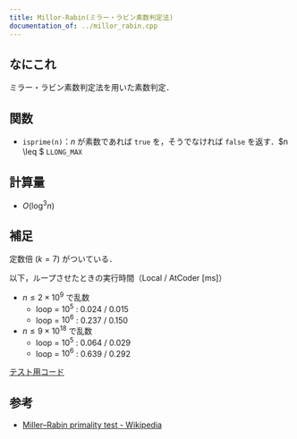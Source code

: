 ```yaml
---
title: Millor-Rabin(ミラー・ラビン素数判定法)
documentation_of: ../millor_rabin.cpp
---
```


## なにこれ
ミラー・ラビン素数判定法を用いた素数判定．

## 関数
- `isprime(n)`：$n$ が素数であれば `true` を，そうでなければ `false` を返す．$n \leq $ `LLONG_MAX`

## 計算量
- $O(\log^3 n)$

## 補足
定数倍 $(k=7)$ がついている．

以下，ループさせたときの実行時間（Local / AtCoder $[\textrm{ms}]$）
- $n \leq 2 \times 10^9$ で乱数
	- loop = $10^5$ : $0.024$ / $0.015$
	- loop = $10^6$ : $0.237$ / $0.150$
- $n \leq 9 \times 10^{18}$ で乱数
	- loop = $10^5$ : $0.064$ / $0.029$
	- loop = $10^6$ : $0.639$ / $0.292$

[テスト用コード](https://gist.github.com/idat50me/c6e7e2a528586c8e6b1ad512b3255fe7)

## 参考
- [Miller–Rabin primality test - Wikipedia](https://en.wikipedia.org/wiki/Miller%E2%80%93Rabin_primality_test#Testing_against_small_sets_of_bases)
